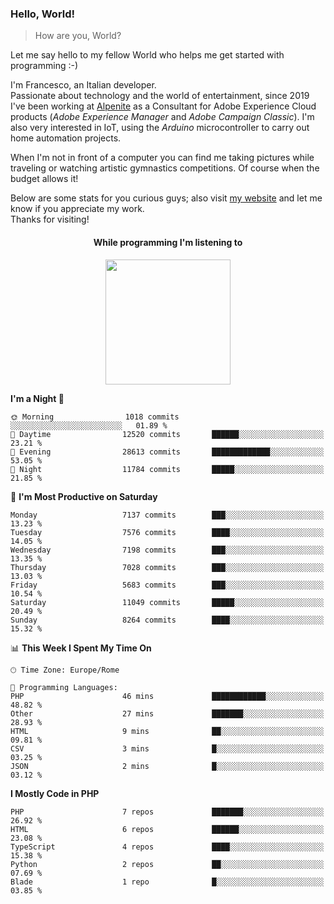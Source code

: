 ### Hello, World!

> How are you, World?

Let me say hello to my fellow World who helps me get started with programming :-)

I'm Francesco, an Italian developer.  
Passionate about technology and the world of entertainment, since 2019 I've been working at [Alpenite](https://www.alpenite.com) as a Consultant for Adobe Experience Cloud products (*Adobe Experience Manager* and *Adobe Campaign Classic*). I'm also very interested in IoT, using the *Arduino* microcontroller to carry out home automation projects.

When I'm not in front of a computer you can find me taking pictures while traveling or watching artistic gymnastics competitions. Of course when the budget allows it!

Below are some stats for you curious guys; also visit [my website](https://www.francescorega.eu) and let me know if you appreciate my work.  
Thanks for visiting!

<div align="center">
  <h4>While programming I'm listening to</h4>
  <a href="https://apps.francescorega.eu/now-playing/11147232609" target="_blank"><img src="https://apps.francescorega.eu/now-playing/11147232609" width="200"></a>
</div>

<!--START_SECTION:waka-->
**I'm a Night 🦉** 

```text
🌞 Morning                1018 commits        ░░░░░░░░░░░░░░░░░░░░░░░░░   01.89 % 
🌆 Daytime                12520 commits       ██████░░░░░░░░░░░░░░░░░░░   23.21 % 
🌃 Evening                28613 commits       █████████████░░░░░░░░░░░░   53.05 % 
🌙 Night                  11784 commits       █████░░░░░░░░░░░░░░░░░░░░   21.85 % 
```
📅 **I'm Most Productive on Saturday** 

```text
Monday                   7137 commits        ███░░░░░░░░░░░░░░░░░░░░░░   13.23 % 
Tuesday                  7576 commits        ████░░░░░░░░░░░░░░░░░░░░░   14.05 % 
Wednesday                7198 commits        ███░░░░░░░░░░░░░░░░░░░░░░   13.35 % 
Thursday                 7028 commits        ███░░░░░░░░░░░░░░░░░░░░░░   13.03 % 
Friday                   5683 commits        ███░░░░░░░░░░░░░░░░░░░░░░   10.54 % 
Saturday                 11049 commits       █████░░░░░░░░░░░░░░░░░░░░   20.49 % 
Sunday                   8264 commits        ████░░░░░░░░░░░░░░░░░░░░░   15.32 % 
```


📊 **This Week I Spent My Time On** 

```text
🕑︎ Time Zone: Europe/Rome

💬 Programming Languages: 
PHP                      46 mins             ████████████░░░░░░░░░░░░░   48.82 % 
Other                    27 mins             ███████░░░░░░░░░░░░░░░░░░   28.93 % 
HTML                     9 mins              ██░░░░░░░░░░░░░░░░░░░░░░░   09.81 % 
CSV                      3 mins              █░░░░░░░░░░░░░░░░░░░░░░░░   03.25 % 
JSON                     2 mins              █░░░░░░░░░░░░░░░░░░░░░░░░   03.12 % 
```

**I Mostly Code in PHP** 

```text
PHP                      7 repos             ███████░░░░░░░░░░░░░░░░░░   26.92 % 
HTML                     6 repos             ██████░░░░░░░░░░░░░░░░░░░   23.08 % 
TypeScript               4 repos             ████░░░░░░░░░░░░░░░░░░░░░   15.38 % 
Python                   2 repos             ██░░░░░░░░░░░░░░░░░░░░░░░   07.69 % 
Blade                    1 repo              █░░░░░░░░░░░░░░░░░░░░░░░░   03.85 % 
```




<!--END_SECTION:waka-->
